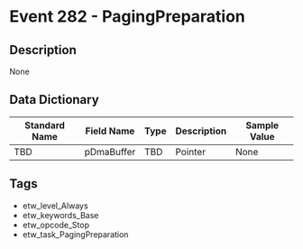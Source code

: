 # Event 282 - PagingPreparation

## Description
None

## Data Dictionary
|Standard Name|Field Name|Type|Description|Sample Value|
|---|---|---|---|---|
|TBD|pDmaBuffer|TBD|Pointer|None|None|

## Tags
* etw_level_Always
* etw_keywords_Base
* etw_opcode_Stop
* etw_task_PagingPreparation